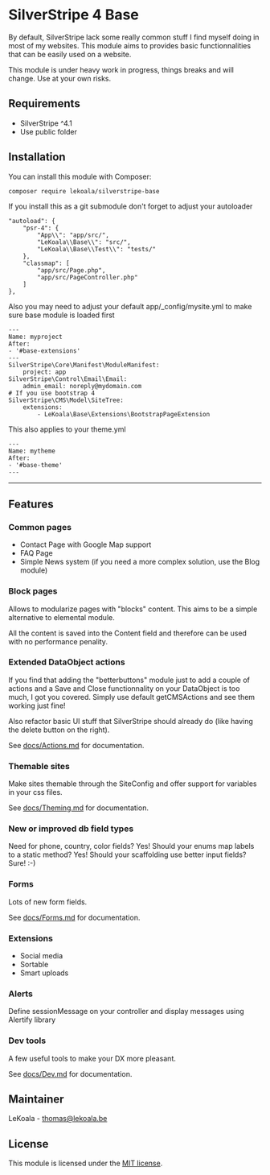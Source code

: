 # SilverStripe 4 Base

By default, SilverStripe lack some really common stuff I find myself doing in most of my websites.
This module aims to provides basic functionnalities that can be easily used on a website.

This module is under heavy work in progress, things breaks and will change. Use at your own risks.

## Requirements

* SilverStripe ^4.1
* Use public folder

## Installation

You can install this module with Composer:

```
composer require lekoala/silverstripe-base
```

If you install this as a git submodule don't forget to adjust your autoloader

    "autoload": {
        "psr-4": {
            "App\\": "app/src/",
            "LeKoala\\Base\\": "src/",
            "LeKoala\\Base\\Test\\": "tests/"
        },
        "classmap": [
            "app/src/Page.php",
            "app/src/PageController.php"
        ]
    },

Also you may need to adjust your default app/_config/mysite.yml to make sure base module is loaded first

    ---
    Name: myproject
    After:
    - '#base-extensions'
    ---
    SilverStripe\Core\Manifest\ModuleManifest:
        project: app
    SilverStripe\Control\Email\Email:
        admin_email: noreply@mydomain.com
    # If you use bootstrap 4
    SilverStripe\CMS\Model\SiteTree:
        extensions:
            - LeKoala\Base\Extensions\BootstrapPageExtension

This also applies to your theme.yml

    ---
    Name: mytheme
    After:
    - '#base-theme'
    ---

---

## Features

### Common pages

- Contact Page with Google Map support
- FAQ Page
- Simple News system (if you need a more complex solution, use the Blog module)

### Block pages

Allows to modularize pages with "blocks" content. This aims to be a simple alternative to elemental module.

All the content is saved into the Content field and therefore can be used with no performance penality.

### Extended DataObject actions

If you find that adding the "betterbuttons" module just to add a couple of actions and a Save and Close functionnality
on your DataObject is too much, I got you covered. Simply use default getCMSActions and see them working just fine!

Also refactor basic UI stuff that SilverStripe should already do (like having the delete button on the right).

See [docs/Actions.md](docs/Actions.md) for documentation.

### Themable sites

Make sites themable through the SiteConfig and offer support for variables in your css files.

See [docs/Theming.md](docs/Theming.md) for documentation.

### New or improved db field types

Need for phone, country, color fields? Yes!
Should your enums map labels to a static method? Yes!
Should your scaffolding use better input fields? Sure!
:-)

### Forms

Lots of new form fields.

See [docs/Forms.md](docs/Forms.md) for documentation.

### Extensions

- Social media
- Sortable
- Smart uploads

### Alerts

Define sessionMessage on your controller and display messages using Alertify library

### Dev tools

A few useful tools to make your DX more pleasant.

See [docs/Dev.md](docs/Dev.md) for documentation.

## Maintainer

LeKoala - thomas@lekoala.be

## License

This module is licensed under the [MIT license](LICENSE).
